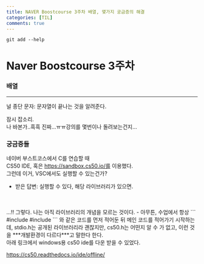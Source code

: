 ```yaml
---
title: NAVER Boostcourse 3주차 배열, 몇가지 궁금증의 해결
categories: [TIL]
comments: true
---
```

```
git add --help
```
# Naver Boostcourse 3주차
 
 ### 배열
 ---
 널 종단 문자: 문자열이 끝나는 것을 알려준다.

   
잠시 잡소리.   
나 바본가..흑흑 진짜...ㅠㅠ강의를 몇번이나 돌려보는건지...




### <strong> 궁금증들 </strong>
네이버 부스트코스에서 C를 연습할 때   
CS50 IDE, 혹은 https://sandbox.cs50.io/를 이용했다.   
그런데 이거, VSC에서도 실행할 수 있는건가?
- 받은 답변: 실행할 수 있다, 해당 라이브러리가 있으면.   
<br>
<br>
...!!   
그렇다.   
나는 아직 라이브러리의 개념을 모르는 것이다.   
- 아무튼, 수업에서 항상
``` 
#include <cs50.h>
#include <stdio.h>
```
와 같은 코드를 먼저 적어둔 뒤 메인 코드를 적어가기 시작하는데,   
stdio.h는 공개된 라이브러리라 괜찮지만,   
cs50.h는 어떤지 알 수 가 없고, 이런 것을 ***개발환경이 다르다***고 말한다 한다.   
<br>
아래 링크에서 windows용 cs50 ide를 다운 받을 수 있었다.   

https://cs50.readthedocs.io/ide/offline/